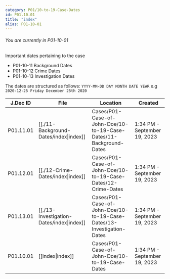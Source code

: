 ```yaml
---
category: P01/10-to-19-Case-Dates
id: P01.10.01
title: "index"
alias: P01-10-01
---
```


###### You are currently in P01-10-01

Important dates pertaining to the case

- P01-10-11 Background Dates
- P01-10-12 Crime Dates
- P01-10-13 Investigation Dates

The dates are structured as follows: `YYYY-MM-DD DAY MONTH DATE YEAR` e.g `2020-12-25 Friday December 25th 2020`

| J.Dec ID  | File                                                                                      | Location                                                              | Created                      |
| --------- | ----------------------------------------------------------------------------------------- | --------------------------------------------------------------------- | ---------------------------- |
| P01.11.01 | [[./11-Background-Dates/index\|index]]    | Cases/P01-Case-of-John-Doe/10-to-19-Case-Dates/11-Background-Dates    | 1:34 PM - September 19, 2023 |
| P01.12.01 | [[./12-Crime-Dates/index\|index]]         | Cases/P01-Case-of-John-Doe/10-to-19-Case-Dates/12-Crime-Dates         | 1:34 PM - September 19, 2023 |
| P01.13.01 | [[./13-Investigation-Dates/index\|index]] | Cases/P01-Case-of-John-Doe/10-to-19-Case-Dates/13-Investigation-Dates | 1:34 PM - September 19, 2023 |
| P01.10.01 | [[index\|index]]                        | Cases/P01-Case-of-John-Doe/10-to-19-Case-Dates                        | 1:34 PM - September 19, 2023 |
